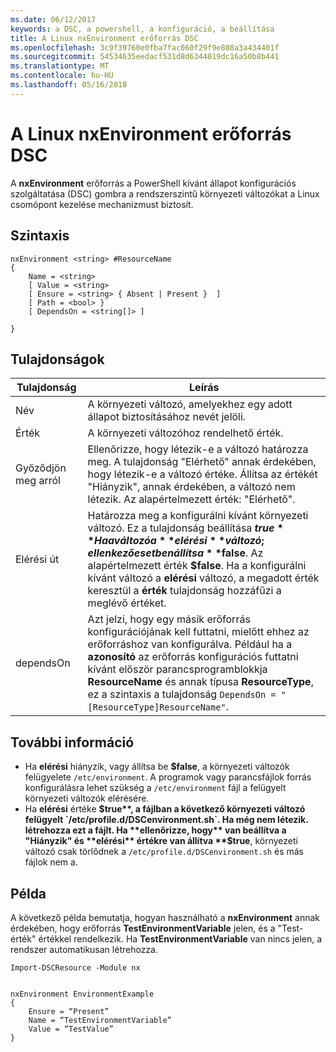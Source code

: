 ```yaml
---
ms.date: 06/12/2017
keywords: a DSC, a powershell, a konfiguráció, a beállítása
title: A Linux nxEnvironment erőforrás DSC
ms.openlocfilehash: 3c9f39760e0fba7fac060f29f9e808a3a434401f
ms.sourcegitcommit: 54534635eedacf531d8d6344019dc16a50b8b441
ms.translationtype: MT
ms.contentlocale: hu-HU
ms.lasthandoff: 05/16/2018
---
```

# <a name="dsc-for-linux-nxenvironment-resource"></a>A Linux nxEnvironment erőforrás DSC

A **nxEnvironment** erőforrás a PowerShell kívánt állapot konfigurációs szolgáltatása (DSC) gombra a rendszerszintű környezeti változókat a Linux csomópont kezelése mechanizmust biztosít.

## <a name="syntax"></a>Szintaxis

```
nxEnvironment <string> #ResourceName
{
    Name = <string>
    [ Value = <string>
    [ Ensure = <string> { Absent | Present }  ]
    [ Path = <bool> }
    [ DependsOn = <string[]> ]

}
```

## <a name="properties"></a>Tulajdonságok

|  Tulajdonság |  Leírás |
|---|---|
| Név| A környezeti változó, amelyekhez egy adott állapot biztosításához nevét jelöli.|
| Érték| A környezeti változóhoz rendelhető érték.|
| Győződjön meg arról| Ellenőrizze, hogy létezik-e a változó határozza meg. A tulajdonság "Elérhető" annak érdekében, hogy létezik-e a változó értéke. Állítsa az értékét "Hiányzik", annak érdekében, a változó nem létezik. Az alapértelmezett érték: "Elérhető".|
| Elérési út| Határozza meg a konfigurálni kívánt környezeti változó. Ez a tulajdonság beállítása **$true** Ha a változó a **elérési** változó; ellenkező esetben állítsa **$false**. Az alapértelmezett érték **$false**. Ha a konfigurálni kívánt változó a **elérési** változó, a megadott érték keresztül a **érték** tulajdonság hozzáfűzi a meglévő értéket.|
| dependsOn | Azt jelzi, hogy egy másik erőforrás konfigurációjának kell futtatni, mielőtt ehhez az erőforráshoz van konfigurálva. Például ha a **azonosító** az erőforrás konfigurációs futtatni kívánt először parancsprogramblokkja **ResourceName** és annak típusa **ResourceType**, ez a szintaxis a tulajdonság `DependsOn = "[ResourceType]ResourceName"`.|

## <a name="additional-information"></a>További információ

* Ha **elérési** hiányzik, vagy állítsa be **$false**, a környezeti változók felügyelete `/etc/environment`. A programok vagy parancsfájlok forrás konfigurálásra lehet szükség a `/etc/environment` fájl a felügyelt környezeti változók elérésére.
* Ha **elérési** értéke **$true**, a fájlban a következő környezeti változó felügyelt `/etc/profile.d/DSCenvironment.sh`. Ha még nem létezik. létrehozza ezt a fájlt. Ha **ellenőrizze, hogy** van beállítva a "Hiányzik" és **elérési** értékre van állítva **$true**, környezeti változó csak törlődnek a `/etc/profile.d/DSCenvironment.sh` és más fájlok nem a.

## <a name="example"></a>Példa

A következő példa bemutatja, hogyan használható a **nxEnvironment** annak érdekében, hogy erőforrás **TestEnvironmentVariable** jelen, és a "Test-érték" értékkel rendelkezik. Ha **TestEnvironmentVariable** van nincs jelen, a rendszer automatikusan létrehozza.

```
Import-DSCResource -Module nx


nxEnvironment EnvironmentExample
{
    Ensure = “Present”
    Name = “TestEnvironmentVariable”
    Value = “TestValue”
}
```